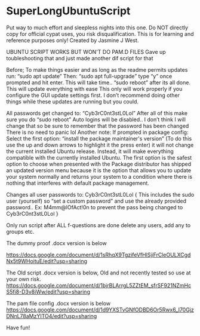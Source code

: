 # SuperLongUbuntuScript
Put way to much effort and sleepless nights into this one.
Do NOT directly copy for official cypat uses, you risk disqualification. This is for learning and reference purposes only!
Created by Jasmine J West.

UBUNTU SCRIPT 
WORKS BUT WON'T DO PAM.D FILES
Gave up toubleshooting that and just made another dif script for that 

Before; To make things easier and as long as the readme permits updates run: “sudo apt update”  Then: “sudo apt full-upgrade” type “y” once prompted and hit enter. This will take time.. “sudo reboot” after its all done.  
This will update everything with ease
This only will work properly if you configure the GUI update settings first. 
I don’t recommend doing other things while these updates are running but you could.

All passwords get changed to: “Cyb3rC0nt3stL0Lol”
After all of this make sure you do “sudo reboot” 
Auto logins will be disabled.. I don’t think I will change that so be sure to remember that the password has been changed There is no need to panic lol
Another note: If prompted in package config: Select the first option: “install the package maintainer's version” (To do this use the up and down arrows to highlight it the press enter) it will not change the current installed Ubuntu release. Instead, it will make everything compatible with the currently installed Ubuntu. The first option is the safest option to choose when presented with the Package distributor has shipped an updated version menu because it is the option that allows you to update your system normally and returns your system to a condition where there is nothing that interferes with default package management.

Changes all user passwords to: Cyb3rC0nt3stL0Lol    {   This includes the sudo user (yourself) so “set a custom password” and use the already provided password.. Ex: M4mm@lOfAct!0n   to prevent the pass being changed to Cyb3rC0nt3stL0Lol    }

Only run script after ALL f-questions are done
delete any users, add any to groups etc.


The dummy proof .docx version is below

https://docs.google.com/document/d/1sRhqX9TgzifeVfHlSjiFrCleOULXCgdNx5t9WHoituE/edit?usp=sharing


The Old script .docx version is below, Old and not recently tested so use at your own risk. 
https://docs.google.com/document/d/1bjrBLArrgL5ZZtEM_sfrSF921NZmHcS5fi8-D3v8iWw/edit?usp=sharing

The pam file config .docx version is below
https://docs.google.com/document/d/1d9YXSTvGNfODBD6Or5Rwx6_I70GjzDNnL78aMzYITO4/edit?usp=sharing


Have fun!
